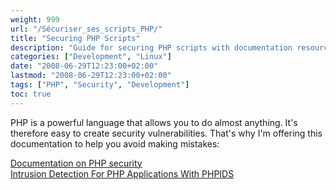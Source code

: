```yaml
---
weight: 999
url: "/Sécuriser_ses_scripts_PHP/"
title: "Securing PHP Scripts"
description: "Guide for securing PHP scripts with documentation resources for better security practices."
categories: ["Development", "Linux"]
date: "2008-06-29T12:23:00+02:00"
lastmod: "2008-06-29T12:23:00+02:00"
tags: ["PHP", "Security", "Development"]
toc: true
---
```


PHP is a powerful language that allows you to do almost anything. It's therefore easy to create security vulnerabilities. That's why I'm offering this documentation to help you avoid making mistakes:

[Documentation on PHP security](/pdf/sec_scripts_php.pdf)  
[Intrusion Detection For PHP Applications With PHPIDS](/pdf/intrusion_detection_for_php_applications_with_phpids.pdf)
